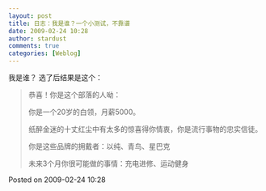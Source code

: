 ```yaml
---
layout: post
title: 日志：我是谁？一个小测试，不靠谱
date: 2009-02-24 10:28
author: stardust
comments: true
categories: [Weblog]
---
```

我是谁？ 选了后结果是这个：
<blockquote>恭喜！你是这个部落的人呦：

你是一个20岁的白领，月薪5000。

纸醉金迷的十丈红尘中有太多的惊喜得你情衷，你是流行事物的忠实信徒。

你是这些品牌的拥戴者：以纯、青鸟、星巴克

未来3个月你很可能做的事情：充电进修、运动健身</blockquote>
Posted on 2009-02-24 10:28
